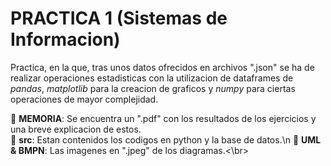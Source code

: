 # PRACTICA 1 (Sistemas de Informacion)
Practica, en la que, tras unos datos ofrecidos en archivos ".json" se ha de realizar operaciones estadisticas con la utilizacion de dataframes de *pandas*, *matplotlib* para la creacion de graficos y *numpy* para ciertas operaciones de mayor complejidad. 

📁 **MEMORIA**: Se encuentra un ".pdf" con los resultados de los ejercicios y una breve explicacion de estos. <br>
📁 **src**: Estan contenidos los codigos en python y la base de datos.\n
📁 **UML & BMPN**: Las imagenes en ".jpeg" de los diagramas.<\br>
